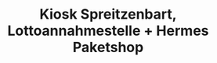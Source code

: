 ---
title: "Kiosk Spreitzenbart, Lottoannahmestelle + Hermes Paketshop"
url: /peine/kiosk-spreitzenbart-lottoannahmestelle-hermes-paketshop/
shop: Lebensmittel
---